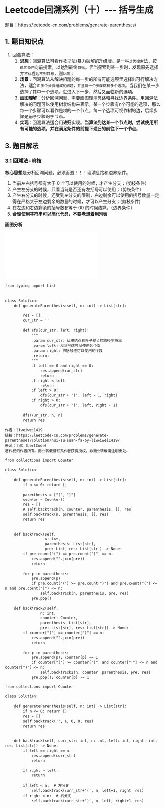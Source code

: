 <h1>Leetcode回溯系列（十）--- 括号生成</h1>


题目：<https://leetcode-cn.com/problems/generate-parentheses/>

<h2>1. 题目知识点</h2>

1. 回溯算法：
    1. **思想**：回溯算法可看作枚举法/暴力破解的升级版。是一种`选优搜索`法，按`选优条件`向前搜索，以达到最终`目标`。但当探索到某一步时，发现原先选择并`不优`或`达不到目标`，则`回溯`；
    2. **场景**：回溯算法从解决问题的每一步的所有可能选项里选择出可行解决方法，适合`由多个步骤组成的问题，并且每一个步骤都有多个选项`。当我们在某一步选择了其中一个选项，就进入下一步，然后又面临新的选项。
    3. **画图理解**：分析回溯问题，需要画图理清思路和寻找边界条件。用回溯法解决的问题可以使用树状结构来表示，某一个步骤有n个可能的选项，那么每一个步骤可以看作是树的一个节点，每一个选项可视作树的边，后续步骤是前序步骤的字节点。
    4. **实现**：回溯算法适合用**递归**实现。**当算法到达某一个节点时，尝试使用所有可能的选项，并在满足条件的前提下递归的前往下一个节点**。

<h2>3. 题目解法</h2>

<h3>3.1 回溯法+剪枝</h3>

**核心思想**是分析回溯问题，必须画图！！！理清思路和边界条件。

1. 当前左右括号都有大于 0 个可以使用的时候，才产生分支；（剪枝条件）
2. 产生左分支的时候，只看当前是否还有左括号可以使用；（剪枝条件）
3. 产生右分支的时候，还受到左分支的限制，右边剩余可以使用的括号数量一定得在严格大于左边剩余的数量的时候，才可以产生分支；(剪枝条件)
4. 在左边和右边剩余的括号数都等于 00 的时候结算。（边界条件）
5. **合理使用字符串可以简化代码，不要老想着用列表**

**画图分析**

![](../media/lc0022-括号生成.pdf)

```
from typing import List


class Solution:
    def generateParenthesis(self, n: int) -> List[str]:

        res = []
        cur_str = ''

        def dfs(cur_str, left, right):
            """
            :param cur_str: 从根结点到叶子结点的路径字符串
            :param left: 左括号还可以使用的个数
            :param right: 右括号还可以使用的个数
            :return:
            """
            if left == 0 and right == 0:
                res.append(cur_str)
                return
            if right < left:
                return
            if left > 0:
                dfs(cur_str + '(', left - 1, right)
            if right > 0:
                dfs(cur_str + ')', left, right - 1)

        dfs(cur_str, n, n)
        return res

作者：liweiwei1419
链接：https://leetcode-cn.com/problems/generate-parentheses/solution/hui-su-suan-fa-by-liweiwei1419/
来源：力扣（LeetCode）
著作权归作者所有。商业转载请联系作者获得授权，非商业转载请注明出处。
```


```
from collections import Counter

class Solution:

    def generateParenthesis(self, n: int) -> List[str]:
        if n <= 0: return []

        parenthesis = ["(", ")"]
        counter = Counter()
        res = []
        # self.backtrack(n, counter, parenthesis, [], res)
        self.backtrack(n, parenthesis, [], res)
        return res


    def backtrack(self,
                  n: int,
                  parenthesis: List[str],
                  pre: List, res: List[str]) -> None:
        if pre.count("(") == pre.count(")") == n:
            res.append("".join(pre))
            return

        for p in parenthesis:
            pre.append(p)
            if pre.count("(") >= pre.count(")") and pre.count("(") <= n and pre.count(")") <= n:
                self.backtrack(n, parenthesis, pre, res)
            pre.pop()
    
    def backtrack2(self,
                n: int,
                counter: Counter,
                parenthesis: List[str],
                pre: List[str], res: List[str]) -> None:
        if counter["("] == counter[")"] == n:
            res.append("".join(pre))
            return

        for p in parenthesis:
            pre.append(p); counter[p] += 1
            if counter["("] >= counter[")"] and counter["("] <= n and counter[")"] <= n:
                self.backtrack2(n, counter, parenthesis, pre, res)
            pre.pop(); counter[p] -= 1
```

```
from collections import Counter

class Solution:

    def generateParenthesis(self, n: int) -> List[str]:
        if n <= 0: return []
        res = []
        self.backtrack('', n, 0, 0, res)
        return res
        
    
    def backtrack(self, curr_str: int, n: int, left: int, right: int, res: List[str]) -> None:
        if left == right == n:
            res.append(curr_str)
            return
        
        if right > left:
            return
        
        if left < n:  # 左分支
            self.backtrack(curr_str+'(', n, left+1, right, res)
        if right < n:  # 右分支
            self.backtrack(curr_str+')', n, left, right+1, res)

```
